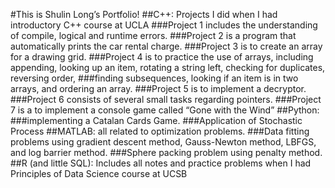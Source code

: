#This is Shulin Long’s Portfolio! 
##C++: Projects I did when I had introductory C++ course at UCLA
###Project 1 includes the understanding of compile, logical and runtime errors.
###Project 2 is a program that automatically prints the car rental charge.
###Project 3 is to create an array for a drawing grid.
###Project 4 is to practice the use of arrays, including appending, looking up an item, rotating a string left, checking for duplicates, reversing order, ###finding subsequences, looking if an item is in two arrays, and ordering an array.
###Project 5 is to implement a decryptor.
###Project 6 consists of several small tasks regarding pointers.
###Project 7 is a to implement a console game called “Gone with the Wind”
##Python:
###implementing a Catalan Cards Game.
###Application of Stochastic Process
##MATLAB: all related to optimization problems.
###Data fitting problems using gradient descent method, Gauss-Newton method, LBFGS, and log barrier method.
###Sphere packing problem using penalty method.
##R (and little SQL): Includes all notes and practice problems when I had Principles of Data Science course at UCSB

